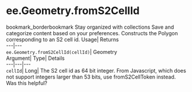  
#  ee.Geometry.fromS2CellId 
bookmark_borderbookmark Stay organized with collections  Save and categorize content based on your preferences.
Constructs the Polygon corresponding to an S2 cell id. 
Usage| Returns  
---|---  
`ee.Geometry.fromS2CellId(cellId)`| Geometry  
Argument| Type| Details  
---|---|---  
`cellId`| Long| The S2 cell id as 64 bit integer. From Javascript, which does not support integers larger than 53 bits, use fromS2CellToken instead.  
Was this helpful?
